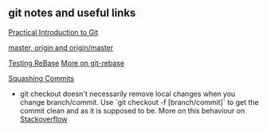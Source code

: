 git notes and useful links
--------------------------

[Practical Introduction to Git](https://codeburst.io/git-good-a-practical-introduction-to-git-and-github-in-git-we-trust-f18fa263ec48)

[master, origin and origin/master](https://stackoverflow.com/questions/18137175/in-git-what-is-the-difference-between-origin-master-vs-origin-master)


[Testing ReBase](merge_and_rebase_test.md)
[More on git-rebase](https://git-scm.com/docs/git-rebase)


[Squashing Commits](https://stackoverflow.com/questions/5308816/how-to-use-git-merge-squash)


* git checkout doesn't necessarily remove local changes
  when you change branch/commit. Use ´git checkout -f [branch/commit]´ to get the
  commit clean and as it is supposed to be.
  More on this behaviour on [Stackoverflow](https://stackoverflow.com/questions/25939329/why-are-unstaged-changes-still-present-after-checking-out-a-different-branch)
